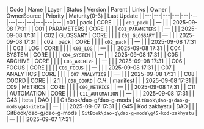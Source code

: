 ﻿| Code | Name | Layer | Status | Version | Parent | Links | Owner | OwnerSource | Priority | Maturity(0-3) | Last Update |
|---|---|---|---|---|---|---|---|---|---|---|---|| c01 | pack | CORE |  |  |  | `c01_pack` |  | — |  |  | 2025-09-08 17:31 |
| C01 | PARAMETERS | CORE |  |  |  | `C01_PARAMETERS` |  | — |  |  | 2025-09-08 17:31 |
| C02 | GLOSSARY | CORE |  |  |  | `C02_GLOSSARY` |  | — |  |  | 2025-09-08 17:31 |
| c02 | pack | CORE |  |  |  | `c02_pack` |  | — |  |  | 2025-09-08 17:31 |
| C03 | LOG | CORE |  |  |  | `C03_LOG` |  | — |  |  | 2025-09-08 17:31 |
| C04 | SYSTEM | CORE |  |  |  | `C04_SYSTEM` |  | — |  |  | 2025-09-08 17:31 |
| C05 | ARCHIVE | CORE |  |  |  | `C05_ARCHIVE` |  | — |  |  | 2025-09-08 17:31 |
| C06 | FOCUS | CORE |  |  |  | `C06_FOCUS` |  | — |  |  | 2025-09-08 17:31 |
| C07 | ANALYTICS | CORE |  |  |  | `C07_ANALYTICS` |  | — |  |  | 2025-09-08 17:31 |
| C08 | COORD | CORE |  | 2.1 |  | `C08_COORD` | С.Ч. | manifest |  |  | 2025-09-08 17:31 |
| C09 | METRICS | CORE |  |  |  | `C09_METRICS` |  | — |  |  | 2025-09-08 17:31 |
| C11 | AUTOMATION | CORE |  |  |  | `C11_AUTOMATION` |  | — |  |  | 2025-09-08 17:31 |
| G43 | Iteta | DAO |  |  | GitBook/dao-g/dao-g-mods | `GitBook\dao-g\dao-g-mods\g43-iteta` |  | — |  |  | 2025-09-07 17:31 |
| G45 | Kod zakhystu | DAO |  |  | GitBook/dao-g/dao-g-mods | `GitBook\dao-g\dao-g-mods\g45-kod-zakhystu` |  | — |  |  | 2025-09-07 17:31 |
